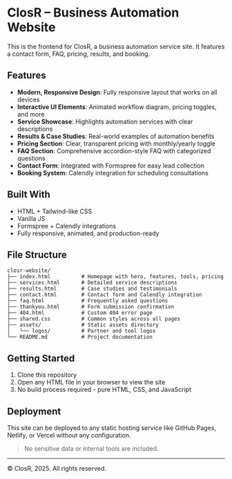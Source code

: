 # ClosR – Business Automation Website

This is the frontend for ClosR, a business automation service site. It features a contact form, FAQ, pricing, results, and booking.

## Features

- **Modern, Responsive Design**: Fully responsive layout that works on all devices
- **Interactive UI Elements**: Animated workflow diagram, pricing toggles, and more
- **Service Showcase**: Highlights automation services with clear descriptions
- **Results & Case Studies**: Real-world examples of automation benefits
- **Pricing Section**: Clear, transparent pricing with monthly/yearly toggle
- **FAQ Section**: Comprehensive accordion-style FAQ with categorized questions
- **Contact Form**: Integrated with Formspree for easy lead collection
- **Booking System**: Calendly integration for scheduling consultations

## Built With
- HTML + Tailwind-like CSS
- Vanilla JS
- Formspree + Calendly integrations
- Fully responsive, animated, and production-ready

## File Structure

```
closr-website/
├── index.html          # Homepage with hero, features, tools, pricing
├── services.html       # Detailed service descriptions
├── results.html        # Case studies and testimonials
├── contact.html        # Contact form and Calendly integration
├── faq.html            # Frequently asked questions
├── thankyou.html       # Form submission confirmation
├── 404.html            # Custom 404 error page
├── shared.css          # Common styles across all pages
├── assets/             # Static assets directory
│   └── logos/          # Partner and tool logos
└── README.md           # Project documentation
```

## Getting Started

1. Clone this repository
2. Open any HTML file in your browser to view the site
3. No build process required - pure HTML, CSS, and JavaScript

## Deployment

This site can be deployed to any static hosting service like GitHub Pages, Netlify, or Vercel without any configuration.

> No sensitive data or internal tools are included.

---

© ClosR, 2025. All rights reserved.
